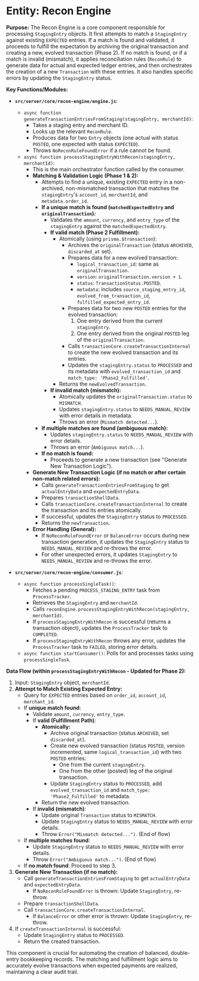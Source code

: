 # Entity: Recon Engine

**Purpose:** The Recon Engine is a core component responsible for processing `StagingEntry` objects. It first attempts to match a `StagingEntry` against existing `EXPECTED` entries. If a match is found and validated, it proceeds to fulfill the expectation by archiving the original transaction and creating a new, evolved transaction (Phase 2). If no match is found, or if a match is invalid (mismatch), it applies reconciliation rules (`ReconRule`) to generate data for actual and expected ledger entries, and then orchestrates the creation of a new `Transaction` with these entries. It also handles specific errors by updating the `StagingEntry` status.

**Key Functions/Modules:**

-   **`src/server/core/recon-engine/engine.js`**:
    -   `async function generateTransactionEntriesFromStaging(stagingEntry, merchantId)`:
        -   Takes a staging entry and merchant ID.
        -   Looks up the relevant `ReconRule`.
        -   Produces data for two `Entry` objects (one actual with status `POSTED`, one expected with status `EXPECTED`).
        -   Throws `NoReconRuleFoundError` if a rule cannot be found.
    -   `async function processStagingEntryWithRecon(stagingEntry, merchantId)`:
        -   This is the main orchestrator function called by the consumer.
        -   **Matching & Validation Logic (Phase 1 & 2):**
            -   Attempts to find a unique, existing `EXPECTED` entry in a non-archived, non-mismatched transaction that matches the `stagingEntry`'s `account_id`, `merchantId`, and `metadata.order_id`.
            -   **If a unique match is found (`matchedExpectedEntry` and `originalTransaction`):**
                -   Validates the `amount`, `currency`, and `entry_type` of the `stagingEntry` against the `matchedExpectedEntry`.
                -   **If valid match (Phase 2 Fulfillment):**
                    -   Atomically (using `prisma.$transaction`):
                        -   Archives the `originalTransaction` (status `ARCHIVED`, `discarded_at` set).
                        -   Prepares data for a new evolved transaction:
                            -   `logical_transaction_id`: same as `originalTransaction`.
                            -   `version`: `originalTransaction.version + 1`.
                            -   `status`: `TransactionStatus.POSTED`.
                            -   `metadata`: includes `source_staging_entry_id`, `evolved_from_transaction_id`, `fulfilled_expected_entry_id`.
                        -   Prepares data for two new `POSTED` entries for the evolved transaction:
                            1.  One entry derived from the current `stagingEntry`.
                            2.  One entry derived from the original `POSTED` leg of the `originalTransaction`.
                        -   Calls `transactionCore.createTransactionInternal` to create the new evolved transaction and its entries.
                        -   Updates the `stagingEntry.status` to `PROCESSED` and its metadata with `evolved_transaction_id` and `match_type: 'Phase2_Fulfilled'`.
                    -   Returns the `newEvolvedTransaction`.
                -   **If invalid match (mismatch):**
                    -   Atomically updates the `originalTransaction.status` to `MISMATCH`.
                    -   Updates `stagingEntry.status` to `NEEDS_MANUAL_REVIEW` with error details in metadata.
                    -   Throws an error (`Mismatch detected...`).
            -   **If multiple matches are found (ambiguous match):**
                -   Updates `stagingEntry.status` to `NEEDS_MANUAL_REVIEW` with error details.
                -   Throws an error (`Ambiguous match...`).
            -   **If no match is found:**
                -   Proceeds to generate a new transaction (see "Generate New Transaction Logic").
        -   **Generate New Transaction Logic (if no match or after certain non-match related errors):**
            -   Calls `generateTransactionEntriesFromStaging` to get `actualEntryData` and `expectedEntryData`.
            -   Prepares `transactionShellData`.
            -   Calls `transactionCore.createTransactionInternal` to create the transaction and its entries atomically.
            -   If successful, updates the `StagingEntry` status to `PROCESSED`.
            -   Returns the `newTransaction`.
        -   **Error Handling (General):**
            -   If `NoReconRuleFoundError` or `BalanceError` occurs during new transaction generation, it updates the `StagingEntry` status to `NEEDS_MANUAL_REVIEW` and re-throws the error.
            -   For other unexpected errors, it updates `StagingEntry` to `NEEDS_MANUAL_REVIEW` and re-throws the error.

-   **`src/server/core/recon-engine/consumer.js`**:
    -   `async function processSingleTask()`:
        -   Fetches a pending `PROCESS_STAGING_ENTRY` task from `ProcessTracker`.
        -   Retrieves the `StagingEntry` and `merchantId`.
        -   Calls `reconEngine.processStagingEntryWithRecon(stagingEntry, merchantId)`.
        -   If `processStagingEntryWithRecon` is successful (returns a transaction object), updates the `ProcessTracker` task to `COMPLETED`.
        -   If `processStagingEntryWithRecon` throws any error, updates the `ProcessTracker` task to `FAILED`, storing error details.
    -   `async function startConsumer()`: Polls for and processes tasks using `processSingleTask`.

**Data Flow (within `processStagingEntryWithRecon` - Updated for Phase 2):**
1.  Input: `StagingEntry` object, `merchantId`.
2.  **Attempt to Match Existing Expected Entry:**
    -   Query for `EXPECTED` entries based on `order_id`, `account_id`, `merchant_id`.
    -   If **unique match found**:
        -   Validate `amount`, `currency`, `entry_type`.
        -   If **valid (Fulfillment Path)**:
            -   **Atomically:**
                -   Archive original transaction (status `ARCHIVED`, set `discarded_at`).
                -   Create new evolved transaction (status `POSTED`, version incremented, same `logical_transaction_id`) with two `POSTED` entries:
                    -   One from the current `stagingEntry`.
                    -   One from the other (posted) leg of the original transaction.
                -   Update `StagingEntry` status to `PROCESSED`, add `evolved_transaction_id` and `match_type: 'Phase2_Fulfilled'` to metadata.
            -   Return the new evolved transaction.
        -   If **invalid (mismatch)**:
            -   Update original `Transaction` status to `MISMATCH`.
            -   Update `StagingEntry` status to `NEEDS_MANUAL_REVIEW` with error details.
            -   Throw `Error("Mismatch detected...")`. (End of flow)
    -   If **multiple matches found**:
        -   Update `StagingEntry` status to `NEEDS_MANUAL_REVIEW` with error details.
        -   Throw `Error("Ambiguous match...")`. (End of flow)
    -   If **no match found**: Proceed to step 3.
3.  **Generate New Transaction (if no match):**
    -   Call `generateTransactionEntriesFromStaging` to get `actualEntryData` and `expectedEntryData`.
        -   If `NoReconRuleFoundError` is thrown: Update `StagingEntry`, re-throw.
    -   Prepare `transactionShellData`.
    -   Call `transactionCore.createTransactionInternal`.
        -   If `BalanceError` or other error is thrown: Update `StagingEntry`, re-throw.
4.  If `createTransactionInternal` is successful:
    -   Update `StagingEntry` status to `PROCESSED`.
    -   Return the created transaction.

This component is crucial for automating the creation of balanced, double-entry bookkeeping records. The matching and fulfillment logic aims to accurately evolve transactions when expected payments are realized, maintaining a clear audit trail.
